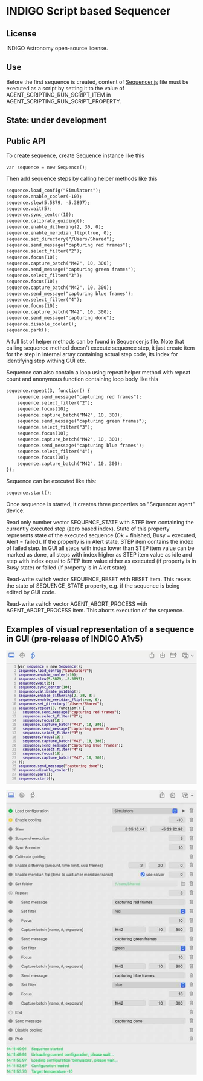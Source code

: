 #  INDIGO Script based Sequencer

## License

INDIGO Astronomy open-source license.

## Use

Before the first sequence is created, content of [Sequencer.js](Sequencer.js) file must be executed as a script by setting it to the value of AGENT\_SCRIPTING\_RUN\_SCRIPT\_ITEM in AGENT\_SCRIPTING\_RUN\_SCRIPT\_PROPERTY.

## State: under development

## Public API

To create sequence, create Sequence instance like this

```
var sequence = new Sequence(); 
```

Then add sequence steps by calling helper methods like this

```
sequence.load_config("Simulators");
sequence.enable_cooler(-10);
sequence.slew(5.5879, -5.3897);
sequence.wait(5);
sequence.sync_center(10);
sequence.calibrate_guiding();
sequence.enable_dithering(2, 30, 0);
sequence.enable_meridian_flip(true, 0);
sequence.set_directory("/Users/Shared");
sequence.send_message("capturing red frames");
sequence.select_filter("2");
sequence.focus(10);
sequence.capture_batch("M42", 10, 300);
sequence.send_message("capturing green frames");
sequence.select_filter("3");
sequence.focus(10);
sequence.capture_batch("M42", 10, 300);
sequence.send_message("capturing blue frames");
sequence.select_filter("4");
sequence.focus(10);
sequence.capture_batch("M42", 10, 300);
sequence.send_message("capturing done");
sequence.disable_cooler();
sequence.park();
```

A full list of helper methods can be found in Sequencer.js file. Note that calling sequence method doesn't execute sequence step, it just create item for the step in internal array containing actual step code, its index for identifying step withing GUI etc. 

Sequence can also contain a loop using repeat helper method with repeat count and anonymous function containing loop body like this

```
sequence.repeat(3, function() {
	sequence.send_message("capturing red frames");
	sequence.select_filter("2");
	sequence.focus(10);
	sequence.capture_batch("M42", 10, 300);
	sequence.send_message("capturing green frames");
	sequence.select_filter("3");
	sequence.focus(10);
	sequence.capture_batch("M42", 10, 300);
	sequence.send_message("capturing blue frames");
	sequence.select_filter("4");
	sequence.focus(10);
	sequence.capture_batch("M42", 10, 300);
});

```

Sequence can be executed like this:

```
sequence.start();
```

Once sequence is started, it creates three properties on "Sequencer agent" device:

Read only number vector SEQUENCE\_STATE with STEP item containing the currently executed step (zero based index). State of this property represents state of the executed sequence (Ok = finished, Busy = executed, Alert = failed). If the property is in Alert state, STEP item contains the index of failed step. In GUI all steps with index lower than STEP item value can be marked as done, all steps with index higher as STEP item value as idle and step with index equal to STEP item value either as executed (if property is in Busy state) or failed (if property is in Alert state).

Read-write switch vector SEQUENCE\_RESET with RESET item. This resets the state of SEQUENCE\_STATE property, e.g. if the sequence is being edited by GUI code.

Read-write switch vector AGENT\_ABORT\_PROCESS with AGENT\_ABORT\_PROCESS item. This aborts execution of the sequence.

## Examples of visual representation of a sequence in GUI (pre-release of INDIGO A1v5)

 ![](Sequencer_screenshot_2.jpg)
 
 ![](Sequencer_screenshot_1.jpg)
